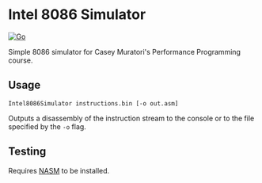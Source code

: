 # Intel 8086 Simulator
[![Go](https://github.com/P100sch/Intel8086Simulator/actions/workflows/go.yml/badge.svg)](https://github.com/P100sch/Intel8086Simulator/actions/workflows/go.yml)

Simple 8086 simulator for Casey Muratori's Performance Programming course.

## Usage

`Intel8086Simulator instructions.bin [-o out.asm]`

Outputs a disassembly of the instruction stream to the console or to the file specified by the `-o` flag.

## Testing

Requires [NASM](https://www.nasm.us) to be installed.
